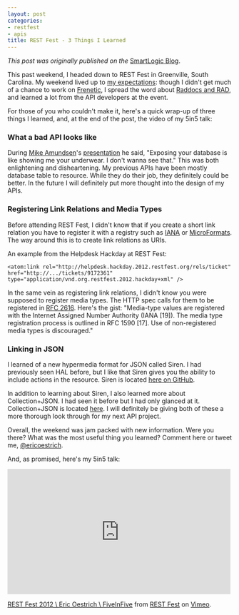 ```yaml
---
layout: post
categories:
- restfest
- apis
title: REST Fest - 3 Things I Learned
---
```


_This post was originally published on the_
[SmartLogic Blog](http://blog.smartlogicsolutions.com/2012/09/17/rest-fest-3-things-i-learned/).

This past weekend, I headed down to REST Fest in Greenville, South Carolina. My weekend lived up to [my expectations](http://blog.smartlogicsolutions.com/2012/09/11/rest-fest-3-things-im-looking-forward-to): though I didn't get much of a chance to work on [Frenetic](https://github.com/dlindahl/frenetic), I spread the word about [Raddocs and RAD](http://blog.smartlogicsolutions.com/2012/07/12/curlin-for-docs/), and learned a lot from the API developers at the event.

For those of you who couldn't make it, here's a quick wrap-up of three things I learned, and, at the end of the post, the video of my 5in5 talk:

### What a bad API looks like
During [Mike Amundsen](https://twitter.com/mamund)'s [presentation](http://vimeo.com/channels/restfest/49503453) he said, "Exposing your database is like showing me your underwear. I don't wanna see that." This was both enlightening and disheartening. My previous APIs have been mostly database table to resource. While they do their job, they definitely could be better. In the future I will definitely put more thought into the design of my APIs.

### Registering Link Relations and Media Types
Before attending REST Fest, I didn't know that if you create a short link relation you have to register it with a registry such as [IANA](http://www.iana.org/assignments/link-relations/link-relations.xml) or [MicroFormats](http://microformats.org/wiki/rel-values). The way around this is to create link relations as URIs.

An example from the Helpdesk Hackday at REST Fest:

    <atom:link rel="http://helpdesk.hackday.2012.restfest.org/rels/ticket" href="http://.../tickets/9172361" type="application/vnd.org.restfest.2012.hackday+xml" />

In the same vein as registering link relations, I didn't know you were supposed to register media types. The HTTP spec calls for them to be registered in [RFC 2616](http://www.w3.org/Protocols/rfc2616/rfc2616-sec3.html#sec3.7). Here's the gist: "Media-type values are registered with the Internet Assigned Number Authority (IANA [19]). The media type registration process is outlined in RFC 1590 [17]. Use of non-registered media types is discouraged."

### Linking in JSON
I learned of a new hypermedia format for JSON called Siren. I had previously seen HAL before, but I like that Siren gives you the ability to include actions in the resource. Siren is located [here on GitHub](https://github.com/kevinswiber/siren).

In addition to learning about Siren, I also learned more about Collection+JSON. I had seen it before but I had only glanced at it. Collection+JSON is located [here](http://amundsen.com/media-types/collection/format/). I will definitely be giving both of these a more thorough look through for my next API project.

Overall, the weekend was jam packed with new information. Were you there? What was the most useful thing you learned? Comment here or tweet me, [@ericoestrich](https://twitter.com/ericoestrich).

And, as promised, here's my 5in5 talk:
<iframe src="http://player.vimeo.com/video/49504102" frameborder="0" width="500" height="281"></iframe>

<a href="http://vimeo.com/49504102" target="_blank">REST Fest 2012 \ Eric Oestrich \ FiveInFive</a> from <a href="http://vimeo.com/restfest" target="_blank">REST Fest</a> on <a href="http://vimeo.com" target="_blank">Vimeo</a>.

